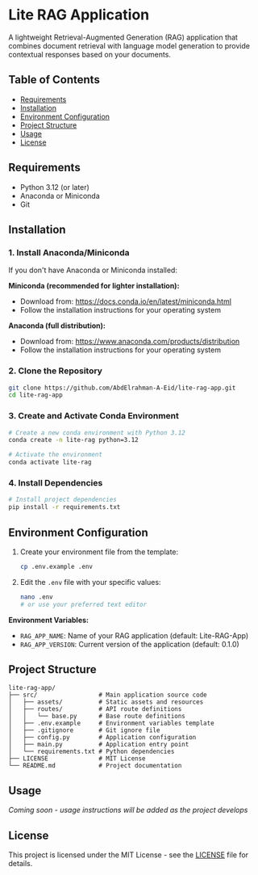 # Lite RAG Application

A lightweight Retrieval-Augmented Generation (RAG) application that combines document retrieval with language model generation to provide contextual responses based on your documents.

## Table of Contents

- [Requirements](#requirements)
- [Installation](#installation)
- [Environment Configuration](#environment-configuration)
- [Project Structure](#project-structure)
- [Usage](#usage)
- [License](#license)

## Requirements

- Python 3.12 (or later)
- Anaconda or Miniconda
- Git

## Installation

### 1. Install Anaconda/Miniconda

If you don't have Anaconda or Miniconda installed:

**Miniconda (recommended for lighter installation):**
- Download from: https://docs.conda.io/en/latest/miniconda.html
- Follow the installation instructions for your operating system

**Anaconda (full distribution):**
- Download from: https://www.anaconda.com/products/distribution
- Follow the installation instructions for your operating system

### 2. Clone the Repository

```bash
git clone https://github.com/AbdElrahman-A-Eid/lite-rag-app.git
cd lite-rag-app
```

### 3. Create and Activate Conda Environment

```bash
# Create a new conda environment with Python 3.12
conda create -n lite-rag python=3.12

# Activate the environment
conda activate lite-rag
```

### 4. Install Dependencies

```bash
# Install project dependencies
pip install -r requirements.txt
```

## Environment Configuration

1. Create your environment file from the template:
   ```bash
   cp .env.example .env
   ```

2. Edit the `.env` file with your specific values:
   ```bash
   nano .env
   # or use your preferred text editor
   ```

**Environment Variables:**
- `RAG_APP_NAME`: Name of your RAG application (default: Lite-RAG-App)
- `RAG_APP_VERSION`: Current version of the application (default: 0.1.0)

## Project Structure

```
lite-rag-app/
├── src/                 # Main application source code
│   ├── assets/          # Static assets and resources
│   ├── routes/          # API route definitions
│   │   └── base.py      # Base route definitions
│   ├── .env.example     # Environment variables template
│   ├── .gitignore       # Git ignore file
│   ├── config.py        # Application configuration
│   ├── main.py          # Application entry point
│   └── requirements.txt # Python dependencies
├── LICENSE              # MIT License
└── README.md            # Project documentation
```

## Usage

*Coming soon - usage instructions will be added as the project develops*

## License

This project is licensed under the MIT License - see the [LICENSE](LICENSE) file for details.

